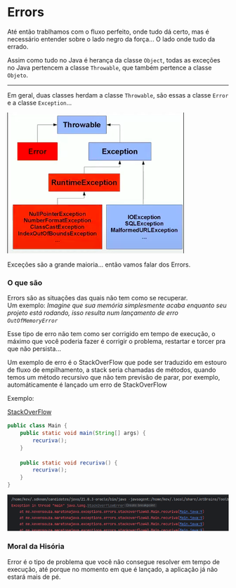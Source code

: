 # Errors

Até então trablhamos com o fluxo perfeito, onde tudo dá certo, mas é necessário entender sobre o lado negro da força... O lado onde tudo da errado.

Assim como tudo no Java é herança da classe `Object`, todas as exceções no Java pertencem a classe `Throwable`, que também pertence a classe `Objeto`.

----------

Em geral, duas classes herdam a classe `Throwable`, são essas a classe `Error` e a classe `Exception`...

![Trowable](./images/Throwable.png)

Exceções são a grande maioria... então vamos falar dos Errors.

### O que são

Errors são as situações das quais não tem como se recuperar.
<br>
Um exemplo: *Imagine que sua memória simplesmente acaba enquanto seu projeto está rodando, isso resulta num lançamento de erro `OutOfMemoryError`*

Esse tipo de erro não tem como ser corrigido em tempo de execução, o máximo que você poderia fazer é corrigir o problema, restartar e torcer pra que não persista...

Um exemplo de erro é o StackOverFlow que pode ser traduzido em estouro de fluxo de empilhamento, a stack seria chamadas de métodos, quando temos um método recursivo que não tem previsão de parar, por exemplo, automáticamente é lançado um erro de StackOverFlow

Exemplo:

[StackOverFlow](../maratona-java/src/me/kevensouza/maratonajava/exceptions/errors/stackoverflow40/Main.java)

```java
public class Main {
    public static void main(String[] args) {
        recuriva();
    }

    public static void recuriva() {
        recuriva();
    }
}
```

![stackoverflow](./images/stackoverflow.png)

### Moral da Hisória

Error é o tipo de problema que você não consegue resolver em tempo de execução, até porque no momento em que é lançado, a aplicação já não estará mais de pé.